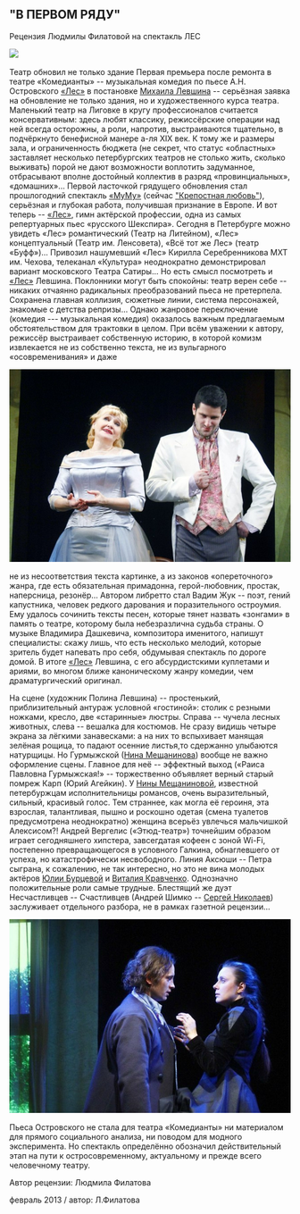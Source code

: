 ## "В ПЕРВОМ РЯДУ"
Рецензия Людмилы Филатовой на спектакль ЛЕС

[
![](..\..\performance\les\poster.jpg)
][0]

Театр обновил не только здание Первая премьера после ремонта в театре «Комедианты» -- музыкальная комедия по пьесе А.Н. Островского [«Лес»][0] в постановке [Михаила Левшина][1] -- серьёзная заявка на обновление не только здания, но и художественного курса театра. Маленький театр на Лиговке в кругу профессионалов считается консервативным: здесь любят классику, режиссёрские операции над ней всегда осторожны, а роли, напротив, выстраиваются тщательно, в подчёркнуто бенефисной манере а-ля ХIX век. К тому же и размеры зала, и ограниченность бюджета (не секрет, что статус «областных» заставляет несколько петербургских театров не столько жить, сколько выживать) порой не дают возможности воплотить задуманное, отбрасывают вполне достойный коллектив в разряд «провинциальных», «домашних»... Первой ласточкой грядущего обновления стал прошлогодний спектакль [«МуМу»][2] (сейчас ["Крепостная любовь"][2]), серьёзная и глубокая работа, получившая признание в Европе. И вот теперь -- [«Лес»][0], гимн актёрской профессии, одна из самых репертуарных пьес «русского Шекспира». Сегодня в Петербурге можно увидеть «Лес» романтический (Театр на Литейном), «Лес» концептуальный (Театр им. Ленсовета), «Всё тот же Лес» (театр «Буфф»)... Привозил нашумевший «Лес» Кирилла Серебренникова МХТ им. Чехова, телеканал «Культура» неоднократно демонстрировал вариант московского Театра Сатиры... Но есть смысл посмотреть и [«Лес»][0] Левшина. Поклонники могут быть спокойны: театр верен себе -- никаких отчаянно радикальных преобразований пьеса не претерпела. Сохранена главная коллизия, сюжетные линии, система персонажей, знакомые с детства репризы... Однако жанровое переключение (комедия --- музыкальная комедия) оказалось важным предлагаемым обстоятельством для трактовки в целом. При всём уважении к автору, режиссёр выстраивает собственную историю, в которой комизм извлекается не из собственно текста, не из вульгарного «осовременивания» и даже

![](..\vodevil-xxi-veka\image-01.jpg)

не из несоответствия текста картинке, а из законов «опереточного» жанра, где есть обязательная примадонна, герой-любовник, простак, наперсница, резонёр... Автором либретто стал Вадим Жук -- поэт, гений капустника, человек редкого дарования и поразительного остроумия. Ему удалось сочинить тексты песен, которые тянет назвать «зонгами» в память о театре, которому была небезразлична судьба страны. О музыке Владимира Дашкевича, композитора именитого, напишут специалисты: скажу лишь, что есть несколько мелодий, которые зритель будет напевать про себя, обдумывая спектакль по дороге домой. В итоге [«Лес»][0] Левшина, с его абсурдистскими куплетами и ариями, во многом ближе каноническому жанру комедии, чем драматургический оригинал.

На сцене (художник Полина Левшина) -- простенький, приблизительный антураж условной «гостиной»: столик с резными ножками, кресло, две «старинные» люстры. Справа -- чучела лесных животных, слева -- вешалка для костюмов. Не сразу видишь четыре экрана за лёгкими занавесками: а на них то вспыхивает манящая зелёная рощица, то падают осенние листья,то сдержанно улыбаются натурщицы. Но Гурмыжской ([Нина Мещанинова][3]) вообще не важно оформление сцены. Главное для неё -- эффектный выход («Раиса Павловна Гурмыжская!» -- торжественно объявляет верный старый помреж Карп (Юрий Агейкин). У [Нины Мещаниновой][3], известной петербуржцам исполнительницы романсов, очень выразительный, сильный, красивый голос. Тем страннее, как могла её героиня, эта взрослая, талантливая, пышно и роскошно одетая (смена туалетов предусмотрена неоднократно) женщина всерьёз увлечься мальчишкой Алексисом?! Андрей Вергелис («Этюд-театр») точнейшим образом играет сегодняшнего хипстера, завсегдатая кофеен с зоной Wi-Fi, постепенно превращающегося в условного Галкина, обнаглевшего от успеха, но катастрофически несвободного. Линия Аксюши -- Петра сыграна, к сожалению, не так интересно, но это не вина молодых актёров [Юлии Бурцевой][4] и [Виталия Кравченко][5]. Однозначно положительные роли самые трудные. Блестящий же дуэт Несчастливцев -- Счастливцев (Андрей Шимко -- [Сергей Николаев][6]) заслуживает отдельного разбора, не в рамках газетной рецензии...

![](..\pyotr-i-aksinya\image-01.jpg)

Пьеса Островского не стала для театра «Комедианты» ни материалом для прямого социального анализа, ни поводом для модного эксперимента. Но спектакль определённо обозначил действительный этап на пути к остросовременному, актуальному и прежде всего человечному театру.

Автор рецензии: Людмила Филатова

февраль 2013 / автор: Л.Филатова

[0]: ../../performance/les "Лес"
[1]: ../../person/mikhail-levshin "Михаил Левшин"
[2]: ../../performance/krepostnaya-lyubov-mumu "Крепостная любовь (Муму)"
[3]: ../../person/nina-meschaninova "Нина Мещанинова"
[4]: ../../person/yuliya-burtseva "Юлия Бурцева"
[5]: ../../person/vitalii-kravchenko "Виталий Кравченко"
[6]: ../../person/sergei-nikolaev "Сергей Николаев"
